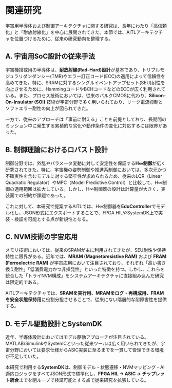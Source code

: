 # 関連研究

宇宙用半導体および制御アーキテクチャに関する研究は、長年にわたり「高信頼化」と「耐放射線化」を中心に展開されてきた。本節では、AITLアーキテクチャを位置づけるために、従来の研究動向を整理する。

## A. 宇宙用SoC設計の従来手法

宇宙機搭載用の半導体は、**耐放射線(Rad-Hard)設計**が基本であり、トリプルモジュラリダンダンシー(TMR)やエラー訂正コード(ECC)の適用によって信頼性を高めてきた。特に、SRAMに対するシングルイベントアップセット(SEU)耐性を向上させるために、HammingコードやBCHコードなどのECCが広く利用されている。また、プロセス技術においては、従来のバルクCMOSに代わり、**Silicon-On-Insulator (SOI)** 技術が宇宙分野で多く用いられており、リーク電流抑制とソフトエラー耐性の向上が図られてきた。

一方で、従来のアプローチは「事前に耐える」ことを前提としており、長期間のミッション中に発生する累積的な劣化や動作条件の変化に対応するには限界があった。

## B. 制御理論におけるロバスト設計

制御分野では、外乱やパラメータ変動に対して安定性を保証する**H∞制御**が広く研究されてきた。特に、宇宙機の姿勢制御や推進系制御においては、多次元かつ不確実性を含むモデルに対する堅牢性が求められるため、従来のLQR（Linear Quadratic Regulator）やMPC（Model Predictive Control）と比較して、H∞制御の適用範囲は拡大している。しかし、H∞制御器の設計は計算量が大きく、実装面での制約が課題であった。

これに対して、本研究で提案するAITLでは、H∞制御器を**EduController**でモデル化し、JSON形式にエクスポートすることで、FPGA HILやSystemDK上で実装・検証を可能とする点が新規性となる。

## C. NVM技術の宇宙応用

メモリ技術においては、従来のSRAMが主に利用されてきたが、SEU耐性や保持特性に限界がある。近年では、**MRAM (Magnetoresistive RAM)** および **FRAM (Ferroelectric RAM)** が宇宙応用において注目されており、それぞれ「高い書き換え耐性」「低消費電力かつ非揮発性」といった特徴を持つ。しかし、これらを統合した「トライNVM構成」をシステムアーキテクチャに直接組み込んだ研究は限定的である。

AITLアーキテクチャでは、**SRAMを実行用、MRAMをログ・再構成用、FRAMを安全状態保持用**に役割分担させることで、従来にない階層的な耐障害性を提供する。

## D. モデル駆動設計とSystemDK

近年、半導体設計においてはモデル駆動アプローチが注目されている。MATLAB/SimulinkやSystemCといった従来ツールは広く用いられてきたが、宇宙分野においては要求仕様からASIC実装に至るまでを一貫して管理できる環境が不足していた。

本研究で利用する**SystemDK**は、制御モデル・状態遷移・NVMマッピング・AI適応ロジックをすべてJSON形式で標準化し、**FPGA HIL → ASIC → チップレット統合**までを閉ループで検証可能とする点で従来研究を拡張している。
